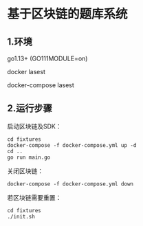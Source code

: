 # 基于区块链的题库系统
## 1.环境
go1.13+ (GO111MODULE=on)

docker lasest

docker-compose lasest
## 2.运行步骤
启动区块链及SDK：
```shell script
cd fixtures
docker-compose -f docker-compose.yml up -d
cd ..
go run main.go
```
关闭区块链：
```shell script
docker-compose -f docker-compose.yml down
```

若区块链需要重置：
```shell script
cd fixtures
./init.sh
```

